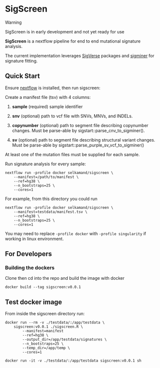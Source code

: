 # SigScreen

> [!WARNING]
> SigScreen is in early development and not yet ready for use

**SigScreen** is a nextflow pipeline for end to end mutational signature analysis.

The current implementation leverages [SigVerse](https://github.com/selkamand/sigverse) packages and [sigminer](https://github.com/ShixiangWang/sigminer) for signature fitting.


## Quick Start

Ensure [nextflow](https://www.nextflow.io/docs/latest/install.html) is installed, then run sigscreen:

Create a manifest file (tsv) with 4 columns:

1. **sample** (required) sample identifier

2. **snv** (optional) path to vcf file with SNVs, MNVs, and INDELs.

3. **copynumber** (optional) path to segment file describing copynumber changes. Must be parse-able by sigstart::parse_cnv_to_sigminer().

4. **sv** (optional) path to segment file describing structural variant changes. Must be parse-able by sigstart::parse_purple_sv_vcf_to_sigminer()

At least one of the mutation files must be supplied for each sample.

Run signature analysis for every sample:

```
nextflow run -profile docker selkamand/sigscreen \
    --manifest=/path/to/manifest \
    --ref=hg38 \
    --n_bootstraps=25 \
    --cores=1
```


For example, from this directory you could run
```
nextflow run -profile docker selkamand/sigscreen \
    --manifest=testdata/manifest.tsv \
    --ref=hg38 \
    --n_bootstraps=25 \
    --cores=1
```

You may need to replace `-profile docker` with `-profile singularity` if working in linux environment.

## For Developers

### Building the dockers

Clone then cd into the repo and build the image with docker
```
docker build --tag sigscreen:v0.0.1
```

## Test docker image

From inside the sigscreen directory run:

```
docker run --rm -v ./testdata/:/app/testdata \
    sigscreen:v0.0.1 ./sigscreen.R \
        --manifest=manifest
        --ref=hg38 \
        --output_dir=/app/testdata/signatures \
        --n_bootstraps=25 \
        --temp_dir=/app/temp \
        --cores=1
```
```
docker run -it -v ./testdata/:/app/testdata sigscreen:v0.0.1 sh
```